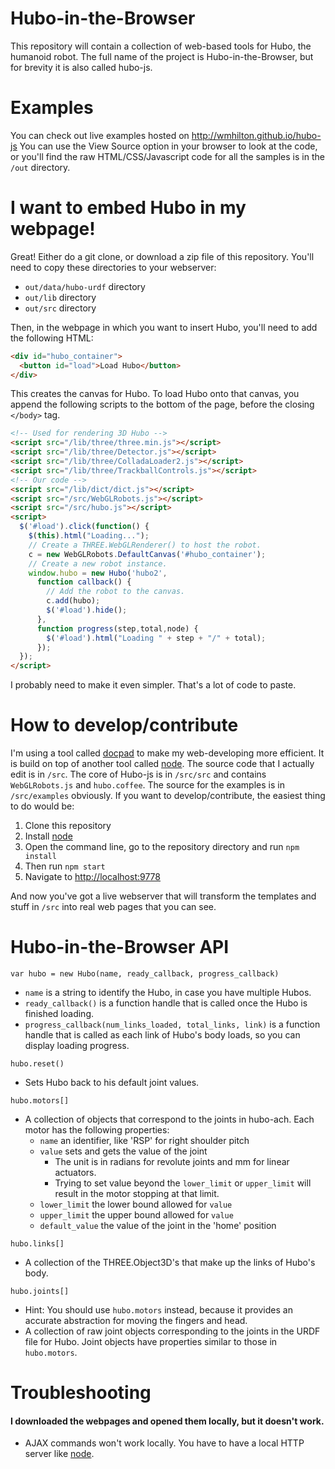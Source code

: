 Hubo-in-the-Browser
===================

This repository will contain a collection of web-based tools for Hubo, the humanoid robot. The full name of the project is Hubo-in-the-Browser, but for brevity it is also called hubo-js.

Examples
======== 

You can check out live examples hosted on <http://wmhilton.github.io/hubo-js> You can use the View Source option in your browser to look at the code, or you'll find the raw HTML/CSS/Javascript code for all the samples is in the `/out` directory.

I want to embed Hubo in my webpage!
===================================

Great! Either do a git clone, or download a zip file of this repository. You'll need to copy these directories to your webserver: 

* `out/data/hubo-urdf` directory  
* `out/lib` directory  
* `out/src` directory

Then, in the webpage in which you want to insert Hubo, you'll need to add the following HTML:

```html
<div id="hubo_container">
  <button id="load">Load Hubo</button>
</div>
```

This creates the canvas for Hubo. To load Hubo onto that canvas, you append the following scripts to the bottom of the page, before the closing `</body>` tag.

```html
<!-- Used for rendering 3D Hubo -->
<script src="/lib/three/three.min.js"></script>
<script src="/lib/three/Detector.js"></script>
<script src="/lib/three/ColladaLoader2.js"></script>
<script src="/lib/three/TrackballControls.js"></script>
<!-- Our code -->
<script src="/lib/dict/dict.js"></script>
<script src="/src/WebGLRobots.js"></script>
<script src="/src/hubo.js"></script>
<script>
  $('#load').click(function() {
    $(this).html("Loading...");        
    // Create a THREE.WebGLRenderer() to host the robot.
    c = new WebGLRobots.DefaultCanvas('#hubo_container');
    // Create a new robot instance.
    window.hubo = new Hubo('hubo2',
      function callback() {
        // Add the robot to the canvas.
        c.add(hubo);
        $('#load').hide();
      },
      function progress(step,total,node) {
        $('#load').html("Loading " + step + "/" + total);
      });
  });
</script>
```

I probably need to make it even simpler. That's a lot of code to paste.

How to develop/contribute
=========================

I'm using a tool called [docpad][] to make my web-developing more efficient. It is build on top of  another tool called [node][]. The source code that I actually edit is in `/src`. The core of Hubo-js is in `/src/src` and contains `WebGLRobots.js` and `hubo.coffee`. The source for the examples is in `/src/examples` obviously. If you want to develop/contribute, the easiest thing to do would be:

1. Clone this repository
2. Install [node][]
3. Open the command line, go to the repository directory and run `npm install`
4. Then run `npm start`
5. Navigate to <http://localhost:9778>

And now you've got a live webserver that will transform the templates and stuff in `/src` into real web pages that you can see.

[docpad]: http://docpad.org/
[node]: http://nodejs.org/


Hubo-in-the-Browser API
=======================

`var hubo = new Hubo(name, ready_callback, progress_callback)`
  * `name` is a string to identify the Hubo, in case you have multiple Hubos.
  * `ready_callback()` is a function handle that is called once the Hubo is finished loading.
  * `progress_callback(num_links_loaded, total_links, link)` is a function handle that is called as each link of Hubo's body loads, so you can display loading progress.

`hubo.reset()`
  * Sets Hubo back to his default joint values.

`hubo.motors[]`
  * A collection of objects that correspond to the joints in hubo-ach. Each motor has the following properties:
    * `name` an identifier, like 'RSP' for right shoulder pitch
    * `value` sets and gets the value of the joint
      * The unit is in radians for revolute joints and mm for linear actuators.
      * Trying to set value beyond the `lower_limit` or `upper_limit` will result in the motor stopping at that limit.
    * `lower_limit` the lower bound allowed for `value`
    * `upper_limit` the upper bound allowed for `value`
    * `default_value` the value of the joint in the 'home' position

`hubo.links[]`
  * A collection of the THREE.Object3D's that make up the links of Hubo's body.

`hubo.joints[]`    
  * Hint: You should use `hubo.motors` instead, because it provides an accurate abstraction for moving the fingers and head.
  * A collection of raw joint objects corresponding to the joints in the URDF file for Hubo. Joint objects have properties similar to those in `hubo.motors`.


Troubleshooting
===============

#### I downloaded the webpages and opened them locally, but it doesn't work.

* AJAX commands won't work locally. You have to have a local HTTP server like [node][].
